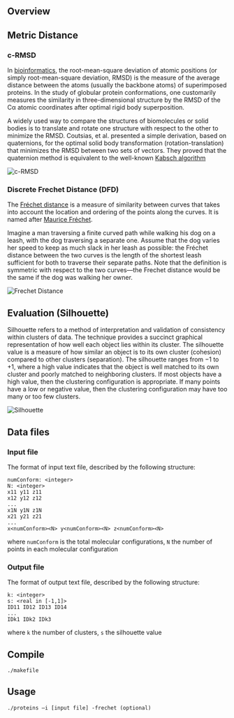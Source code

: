 ## Overview

## Metric Distance

### c-RMSD
In [bioinformatics](https://en.wikipedia.org/wiki/Bioinformatics), the root-mean-square deviation of atomic positions (or simply root-mean-square deviation, RMSD) is the measure of the average distance between the atoms (usually the backbone atoms) of superimposed proteins. In the study of globular protein conformations, one customarily measures the similarity in three-dimensional structure by the RMSD of the Cα atomic coordinates after optimal rigid body superposition.

A widely used way to compare the structures of biomolecules or solid bodies is to translate and rotate one structure with respect to the other to minimize the RMSD. Coutsias, et al. presented a simple derivation, based on quaternions, for the optimal solid body transformation (rotation-translation) that minimizes the RMSD between two sets of vectors. They proved that the quaternion method is equivalent to the well-known [Kabsch algorithm](https://en.wikipedia.org/wiki/Kabsch_algorithm)

![c-RMSD](https://github.com/chanioxaris/MolecularConfigurations-Clustering/blob/master/img/c-rmsd.jpg)

### Discrete Frechet Distance (DFD)
The [Fréchet distance](https://en.wikipedia.org/wiki/Fr%C3%A9chet_distance) is a measure of similarity between curves that takes into account the location and ordering of the points along the curves. It is named after [Maurice Fréchet](https://en.wikipedia.org/wiki/Maurice_Fr%C3%A9chet).

Imagine a man traversing a finite curved path while walking his dog on a leash, with the dog traversing a separate one. Assume that the dog varies her speed to keep as much slack in her leash as possible: the Fréchet distance between the two curves is the length of the shortest leash sufficient for both to traverse their separate paths. Note that the definition is symmetric with respect to the two curves—the Frechet distance would be the same if the dog was walking her owner.

![Frechet Distance](https://github.com/chanioxaris/MolecularConfigurations-Clustering/blob/master/img/frechet_distance.jpg)

## Evaluation (Silhouette)
Silhouette refers to a method of interpretation and validation of consistency within clusters of data. The technique provides a succinct graphical representation of how well each object lies within its cluster.
The silhouette value is a measure of how similar an object is to its own cluster (cohesion) compared to other clusters (separation). The silhouette ranges from −1 to +1, where a high value indicates that the object is well matched to its own cluster and poorly matched to neighboring clusters. If most objects have a high value, then the clustering configuration is appropriate. If many points have a low or negative value, then the clustering configuration may have too many or too few clusters.


![Silhouette](https://github.com/chanioxaris/MolecularConfigurations-Clustering/blob/master/img/silhouette.jpg)

## Data files

### Input file 
The format of input text file, described by the following structure:
```
numConform: <integer>
N: <integer>
x11 y11 z11
x12 y12 z12
...
x1N y1N z1N
x21 y21 z21
...
x<numConform><N> y<numConform><N> z<numConform><N>
```
where ```numConform``` is the total molecular configurations, ```N``` the number of points in each molecular configuration

### Output file 
The format of output text file, described by the following structure:
```
k: <integer>
s: <real in [-1,1]>
ID11 ID12 ID13 ID14
...
IDk1 IDk2 IDk3
```
where ```k``` the number of clusters, ```s``` the silhouette value  

## Compile

`./makefile`

## Usage

`./proteins –i [input file] -frechet (optional)`
